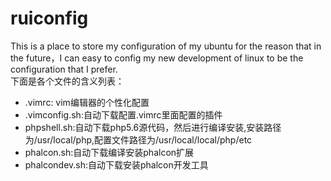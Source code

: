 # ruiconfig
This is a place to store my configuration of my ubuntu for the reason that in the future，I can easy to config my new development of linux 
to be the configuration that I prefer.<br>
下面是各个文件的含义列表：
* .vimrc: vim编辑器的个性化配置
* .vimconfig.sh:自动下载配置.vimrc里面配置的插件
* phpshell.sh:自动下载php5.6源代码，然后进行编译安装,安装路径为/usr/local/php,配置文件路径为/usr/local/local/php/etc
* phalcon.sh:自动下载编译安装phalcon扩展
* phalcondev.sh:自动下载安装phalcon开发工具


